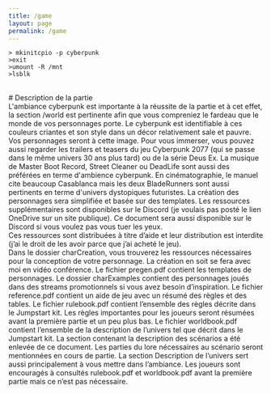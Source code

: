 ```yaml
---
title: /game
layout: page
permalink: /game
---
```


```
> mkinitcpio -p cyberpunk
>exit
>umount -R /mnt
>lsblk
```
<br />
# Description de la partie
<br />
L'ambiance cyberpunk est importante à la réussite de la partie et à cet effet, la section /world est pertinente afin que vous compreniez le fardeau que le monde de vos personnages porte. Le cyberpunk est identifiable à ces couleurs criantes et son style dans un décor relativement sale et pauvre. Vos personnages seront à cette image. Pour vous immerser, vous pouvez aussi regarder les trailers et teasers du jeu Cyberpunk 2077 (qui se passe dans le même univers 30 ans plus tard) ou de la série Deus Ex. La musique de Master Boot Record, Street Cleaner ou DeadLife sont aussi des préférées en terme d'ambience cyberpunk. En cinématographie, le manuel cite beaucoup Casablanca mais les deux BladeRunners sont aussi pertinents en terme d'univers dystopiques futuristes. La création des personnages sera simplifiée et basée sur des templates. Les ressources supplémentaires sont disponibles sur le Discord (je voulais pas posté le lien OneDrive sur un site publique). Ce document sera aussi disponible sur le Discord si vous voulez pas vous tuer les yeux.
<br />
Ces ressources sont distribuées à titre d’aide et leur distribution est interdite (j’ai le droit de les avoir parce que j’ai acheté le jeu).
<br />
Dans le dossier charCreation, vous trouverez les ressources nécessaires pour la conception de votre personnage. La création en soit se fera avec moi en vidéo conférence. Le fichier pregen.pdf contient les templates de personnages. Le dossier charExamples contient des personnages joués dans des streams promotionnels si vous avez besoin d’inspiration.
Le fichier reference.pdf contient un aide de jeu avec un résumé des règles et des tables.
Le fichier rulebook.pdf contient l’ensemble des règles décrite dans le Jumpstart kit. Les règles importantes pour les joueurs seront résumées avant la première partie et un peu plus bas.
Le fichier worldbook.pdf contient l’ensemble de la description de l’univers tel que décrit dans le Jumpstart kit. La section contenant la description des scénarios a été enlevée de ce document. Les parties du lore nécessaires au scénario seront mentionnées en cours de partie. La section Description de l’univers sert aussi principalement à vous mettre dans l’ambiance.
Les joueurs sont encouragés à consultés rulebook.pdf et worldbook.pdf avant la première partie mais ce n’est pas nécessaire.

